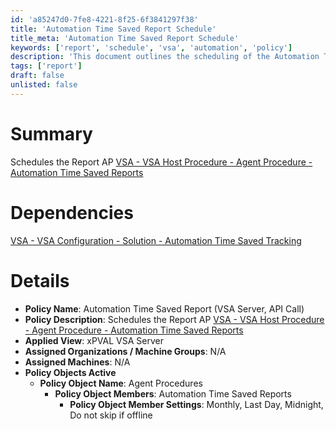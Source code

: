 ```yaml
---
id: 'a85247d0-7fe8-4221-8f25-6f3841297f38'
title: 'Automation Time Saved Report Schedule'
title_meta: 'Automation Time Saved Report Schedule'
keywords: ['report', 'schedule', 'vsa', 'automation', 'policy']
description: 'This document outlines the scheduling of the Automation Time Saved Report within the VSA environment, detailing dependencies, policy settings, and applied views for effective tracking and management of automation time savings.'
tags: ['report']
draft: false
unlisted: false
---
```


# Summary

Schedules the Report AP [VSA - VSA Host Procedure - Agent Procedure - Automation Time Saved Reports](<../procedures/Automation Time Saved Reports.md>)

# Dependencies

[VSA - VSA Configuration - Solution - Automation Time Saved Tracking](<../../solutions/Automation Time Saved Tracking.md>)

# Details

- **Policy Name**: Automation Time Saved Report (VSA Server, API Call)
- **Policy Description**: Schedules the Report AP [VSA - VSA Host Procedure - Agent Procedure - Automation Time Saved Reports](<../procedures/Automation Time Saved Reports.md>)
- **Applied View**: xPVAL VSA Server
- **Assigned Organizations / Machine Groups**: N/A
- **Assigned Machines**: N/A
- **Policy Objects Active**
  - **Policy Object Name**: Agent Procedures
    - **Policy Object Members**: Automation Time Saved Reports
      - **Policy Object Member Settings**: Monthly, Last Day, Midnight, Do not skip if offline




